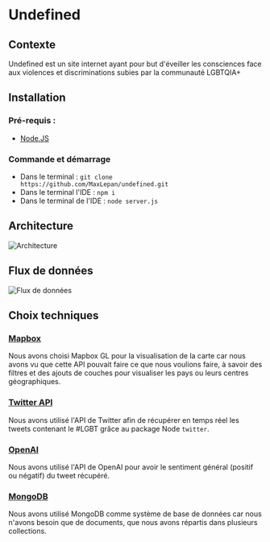 # Undefined

## Contexte

Undefined est un site internet ayant pour but d'éveiller les consciences face aux violences et discriminations subies par la communauté LGBTQIA+

## Installation

### Pré-requis :

- [Node.JS](https://nodejs.org/en/download/)

### Commande et démarrage

- Dans le terminal : `git clone https://github.com/MaxLepan/undefined.git`
- Dans le terminal l'IDE : `npm i`
- Dans le terminal de l'IDE : `node server.js`

## Architecture

![Architecture](https://cdn.discordapp.com/attachments/896329209482448917/917469818305790063/Fichier_12x.png)

## Flux de données

![Flux de données](https://media.discordapp.net/attachments/896329209482448917/917487298558439457/Schema_flux_donnees-100.jpg?width=734&height=467)

## Choix techniques

### [Mapbox](https://docs.mapbox.com/mapbox-gl-js/)

Nous avons choisi Mapbox GL pour la visualisation de la carte car nous avons vu que cette API pouvait faire ce que nous voulions faire, à savoir des filtres et des ajouts de couches pour visualiser les pays ou leurs centres géographiques.

### [Twitter API](https://developer.twitter.com/en/docs/twitter-api)

Nous avons utilisé l'API de Twitter afin de récupérer en temps réel les tweets contenant le #LGBT grâce au package Node `twitter`.

### [OpenAI](https://beta.openai.com/docs/introduction)

Nous avons utilisé l'API de OpenAI pour avoir le sentiment général (positif ou négatif) du tweet récupéré. 

### [MongoDB](https://docs.mongodb.com/)

Nous avons utilisé MongoDB comme système de base de données car nous n'avons besoin que de documents, que nous avons répartis dans plusieurs collections.
